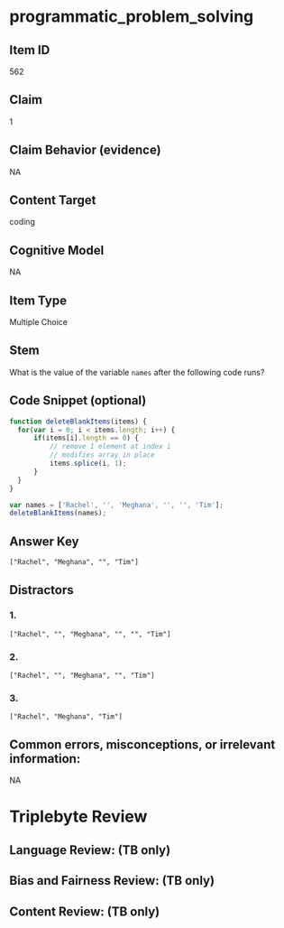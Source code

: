 # programmatic_problem_solving

## Item ID
562

## Claim
1

## Claim Behavior (evidence)
NA

## Content Target
coding

## Cognitive Model
NA

## Item Type
Multiple Choice

## Stem
What is the value of the variable `names` after the following code runs?

## Code Snippet (optional)
```javascript
function deleteBlankItems(items) {
  for(var i = 0; i < items.length; i++) {
      if(items[i].length == 0) {
          // remove 1 element at index i
          // modifies array in place
          items.splice(i, 1);
      }
  }
}

var names = ['Rachel', '', 'Meghana', '', '', 'Tim'];
deleteBlankItems(names);
```

## Answer Key
`["Rachel", "Meghana", "", "Tim"]`

## Distractors

### 1.
`["Rachel", "", "Meghana", "", "", "Tim"]`

### 2.
`["Rachel", "", "Meghana", "", "Tim"]`

### 3.
`["Rachel", "Meghana", "Tim"]`

## Common errors, misconceptions, or irrelevant information:
NA

# Triplebyte Review


## Language Review: (TB only)


## Bias and Fairness Review: (TB only)


## Content Review: (TB only)

